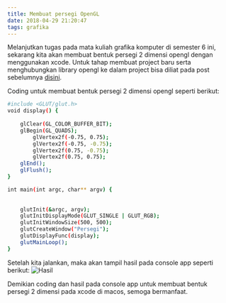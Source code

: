```yaml
---
title: Membuat persegi OpenGL
date: 2018-04-29 21:20:47
tags: grafika
---
```


Melanjutkan tugas pada mata kuliah grafika komputer di semester 6 ini, sekarang kita akan membuat bentuk persegi 2 dimensi opengl dengan menggunakan xcode.
Untuk tahap membuat project baru serta menghubungkan library opengl ke dalam project bisa diliat pada post sebelumnya [disini](https://iwanbazz.github.io/2018/04/28/Membuat-objek-titik-OpenGL-dengan-menggunakan-Xcode/).

Coding untuk membuat bentuk persegi 2 dimensi opengl seperti berikut:
``` bash
#include <GLUT/glut.h>
void display() {
    
    glClear(GL_COLOR_BUFFER_BIT);
    glBegin(GL_QUADS);
        glVertex2f(-0.75, 0.75);
        glVertex2f(-0.75, -0.75);
        glVertex2f(0.75, -0.75);
        glVertex2f(0.75, 0.75);
    glEnd();
    glFlush();
}

int main(int argc, char** argv) {
    
    
    glutInit(&argc, argv);
    glutInitDisplayMode(GLUT_SINGLE | GLUT_RGB);
    glutInitWindowSize(500, 500);
    glutCreateWindow("Persegi");
    glutDisplayFunc(display);
    glutMainLoop();
}
```

Setelah kita jalankan, maka akan tampil hasil pada console app seperti berikut:
![Hasil](https://github.com/iwanbazz/iwanbazz.github.io/blob/master/img/persegi.png?raw=true)

Demikian coding dan hasil pada console app untuk membuat bentuk persegi 2 dimensi pada xcode di macos, semoga bermanfaat.